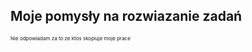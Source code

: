 ## Moje pomysły na rozwiazanie zadań 


<span style="font-size:8px">Nie odpowiadam za to ze ktos skopiuje moje prace</span>

